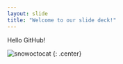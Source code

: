 ```yaml
---
layout: slide
title: "Welcome to our slide deck!"
---
```


Hello GitHub!

![snowoctocat](https://octodex.github.com/images/snowoctocat.png)
{: .center}
